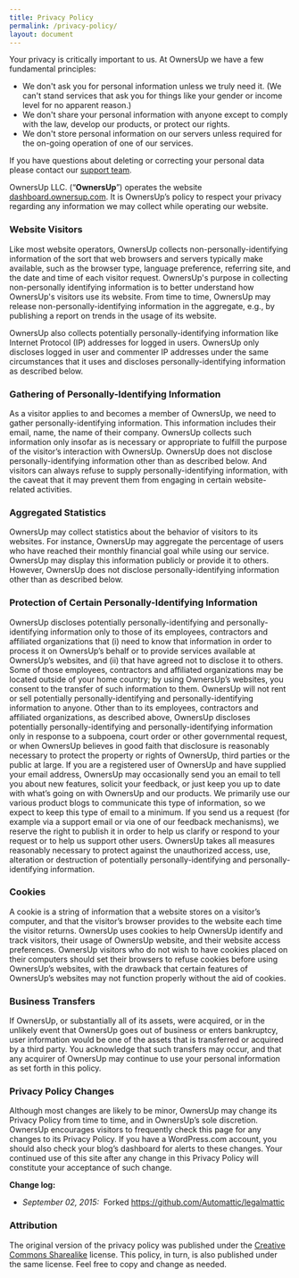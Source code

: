 ```yaml
---
title: Privacy Policy
permalink: /privacy-policy/
layout: document
---
```


<!--
 This is the Terms of Service that appears at http://OwnersUp.com/privacy/
 You can also find me at http://github.com/OwnersUp/ownersup-legal
 -->
Your privacy is critically important to us. At OwnersUp we have a few fundamental principles:

*   We don't ask you for personal information unless we truly need it. (We can't stand services that ask you for things like your gender or income level for no apparent reason.)
*   We don't share your personal information with anyone except to comply with the law, develop our products, or protect our rights.
*   We don't store personal information on our servers unless required for the on-going operation of one of our services.

If you have questions about deleting or correcting your personal data please contact our [support team](mailto:support@ownersup.com).

OwnersUp LLC. (“**OwnersUp**”) operates the website [dashboard.ownersup.com](http://dashboard.ownersup.com/). It is OwnersUp’s policy to respect your privacy regarding any information we may collect while operating our website.

### Website Visitors

Like most website operators, OwnersUp collects non-personally-identifying information of the sort that web browsers and servers typically make available, such as the browser type, language preference, referring site, and the date and time of each visitor request. OwnersUp's purpose in collecting non-personally identifying information is to better understand how OwnersUp's visitors use its website. From time to time, OwnersUp may release non-personally-identifying information in the aggregate, e.g., by publishing a report on trends in the usage of its website.

OwnersUp also collects potentially personally-identifying information like Internet Protocol (IP) addresses for logged in users. OwnersUp only discloses logged in user and commenter IP addresses under the same circumstances that it uses and discloses personally-identifying information as described below.

### Gathering of Personally-Identifying Information

As a visitor applies to and becomes a member of OwnersUp, we need to gather personally-identifying information. This information includes their email, name, the name of their company. OwnersUp collects such information only insofar as is necessary or appropriate to fulfill the purpose of the visitor’s interaction with OwnersUp. OwnersUp does not disclose personally-identifying information other than as described below. And visitors can always refuse to supply personally-identifying information, with the caveat that it may prevent them from engaging in certain website-related activities.

### Aggregated Statistics

OwnersUp may collect statistics about the behavior of visitors to its websites. For instance, OwnersUp may aggregate the percentage of users who have reached their monthly financial goal while using our service. OwnersUp may display this information publicly or provide it to others. However, OwnersUp does not disclose personally-identifying information other than as described below.

### Protection of Certain Personally-Identifying Information

OwnersUp discloses potentially personally-identifying and personally-identifying information only to those of its employees, contractors and affiliated organizations that (i) need to know that information in order to process it on OwnersUp’s behalf or to provide services available at OwnersUp’s websites, and (ii) that have agreed not to disclose it to others. Some of those employees, contractors and affiliated organizations may be located outside of your home country; by using OwnersUp’s websites, you consent to the transfer of such information to them. OwnersUp will not rent or sell potentially personally-identifying and personally-identifying information to anyone. Other than to its employees, contractors and affiliated organizations, as described above, OwnersUp discloses potentially personally-identifying and personally-identifying information only in response to a subpoena, court order or other governmental request, or when OwnersUp believes in good faith that disclosure is reasonably necessary to protect the property or rights of OwnersUp, third parties or the public at large. If you are a registered user of  OwnersUp and have supplied your email address, OwnersUp may occasionally send you an email to tell you about new features, solicit your feedback, or just keep you up to date with what’s going on with OwnersUp and our products. We primarily use our various product blogs to communicate this type of information, so we expect to keep this type of email to a minimum. If you send us a request (for example via a support email or via one of our feedback mechanisms), we reserve the right to publish it in order to help us clarify or respond to your request or to help us support other users. OwnersUp takes all measures reasonably necessary to protect against the unauthorized access, use, alteration or destruction of potentially personally-identifying and personally-identifying information.

### Cookies

A cookie is a string of information that a website stores on a visitor’s computer, and that the visitor’s browser provides to the website each time the visitor returns. OwnersUp uses cookies to help OwnersUp identify and track visitors, their usage of OwnersUp website, and their website access preferences. OwnersUp visitors who do not wish to have cookies placed on their computers should set their browsers to refuse cookies before using OwnersUp’s websites, with the drawback that certain features of OwnersUp’s websites may not function properly without the aid of cookies.

### Business Transfers

If OwnersUp, or substantially all of its assets, were acquired, or in the unlikely event that OwnersUp goes out of business or enters bankruptcy, user information would be one of the assets that is transferred or acquired by a third party. You acknowledge that such transfers may occur, and that any acquirer of OwnersUp may continue to use your personal information as set forth in this policy.

### Privacy Policy Changes

Although most changes are likely to be minor, OwnersUp may change its Privacy Policy from time to time, and in OwnersUp’s sole discretion. OwnersUp encourages visitors to frequently check this page for any changes to its Privacy Policy. If you have a WordPress.com account, you should also check your blog’s dashboard for alerts to these changes. Your continued use of this site after any change in this Privacy Policy will constitute your acceptance of such change.

**Change log:**

*   _September 02, 2015:_  Forked https://github.com/Automattic/legalmattic

### Attribution

The original version of the privacy policy was published under the [Creative Commons Sharealike](http://creativecommons.org/licenses/by-sa/4.0/) license. This policy, in turn, is also published under the same license. Feel free to copy and change as needed.
